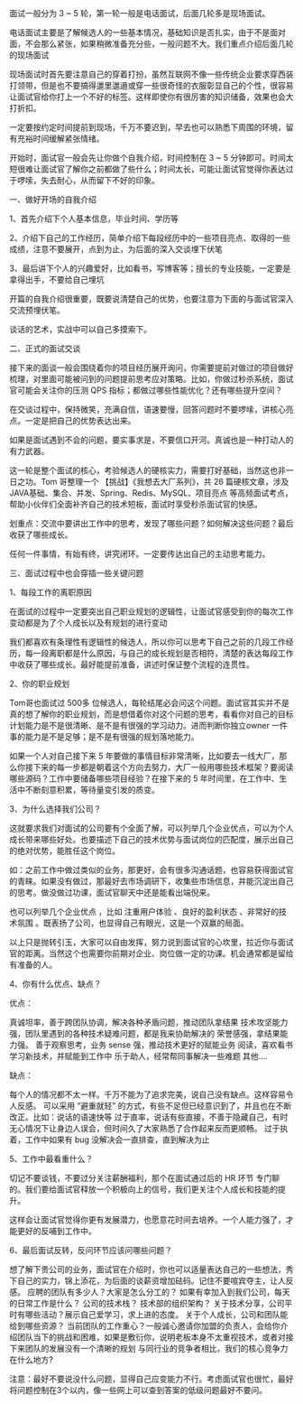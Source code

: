 面试一般分为 3 ~ 5 轮，第一轮一般是电话面试，后面几轮多是现场面试。

电话面试主要是了解候选人的一些基本情况，基础知识是否扎实，由于不是面对面，不会那么紧张，如果稍微准备充分些，一般问题不大。我们重点介绍后面几轮的现场面试

现场面试时首先要注意自己的穿着打扮，虽然互联网不像一些传统企业要求穿西装打领带，但是也不要搞得邋里邋遢或穿一些很奇怪的衣服彰显自己的个性，很容易让面试官给你打上一个不好的标签。这样即使你有很厉害的知识储备，效果也会大打折扣。

一定要按约定时间提前到现场，千万不要迟到，早去也可以熟悉下周围的环境，留有充裕时间缓解紧张情绪。

开始时，面试官一般会先让你做个自我介绍，时间控制在 3 ~ 5 分钟即可。时间太短很难让面试官了解你之前都做了些什么；时间太长，可能让面试官觉得你表达过于啰嗦，失去耐心，从而留下不好的印象。



一、做好开场的自我介绍

1、首先介绍下个人基本信息，毕业时间、学历等

2、介绍下自己的工作经历，简单介绍下每段经历中的一些项目亮点、取得的一些成绩，注意不要展开，点到为止，为后面的深入交谈埋下伏笔

3、最后讲下个人的兴趣爱好，比如看书，写博客等；擅长的专业技能，一定要是拿得出手，不要给自己埋坑

开篇的自我介绍很重要，既要说清楚自己的优势，也要注意为下面的与面试官深入交流预埋伏笔。

谈话的艺术，实战中可以自己多摸索下。



二、正式的面试交谈

接下来的面谈一般会围绕着你的项目经历展开询问，你需要提前对做过的项目做好梳理，对里面可能被问到的问题提前思考应对策略。比如，你做过秒杀系统，面试官可能会关注你的压测 QPS 指标；都做过哪些性能优化？还有哪些提升空间？

在交谈过程中，保持微笑，充满自信，语速要慢，回答问题时不要啰嗦，讲核心亮点。一定是把自己的优势表达出来。

如果是面试遇到不会的问题，要实事求是，不要信口开河。真诚也是一种打动人的有力武器。

这一轮是整个面试的核心，考验候选人的硬核实力，需要打好基础，当然这也非一日之功。Tom 哥整理一个  【挑战】《我想去大厂系列》，共 26 篇硬核文章，涉及JAVA基础、集合、并发、Spring、Redis、MySQL、项目亮点 等高频面试考点，帮助小伙伴们全面补齐自己的技术短板，面试时享受秒杀面试官的快感。

划重点：交流中要讲出工作中的思考，发现了哪些问题？如何解决这些问题？最后收获了哪些成长。

任何一件事情，有始有终，讲究闭环。一定要传达出自己的主动思考能力。



三、面试过程中也会穿插一些关键问题


1、每段工作的离职原因

在面试的过程中一定要突出自己职业规划的逻辑性，让面试官感受到你的每次工作变动都是为了个人成长以及有规划的进行变动

我们都喜欢有条理性有逻辑性的候选人，所以你可以思考下自己之前的几段工作经历，每一段离职都是什么原因，与自己的成长规划是否相符，清楚的表达每段工作中收获了哪些成长。最好能提前准备，讲述时保证整个流程的连贯性。

2、你的职业规划

Tom哥也面试过 500多 位候选人，每轮结尾必会问这个问题。面试官其实并不是真的想了解你的职业规划，而是想借着你对这个问题的思考，看看你对自己的目标计划能力是不是很清晰、是不是有很强的学习动力。进而判断你独立owner 一件事的能力是不是足够；是不是有很强的规划落地能力。

如果一个人对自己接下来 5 年要做的事情目标非常清晰，比如要去一线大厂，那么你接下来的每一步都是朝着这个方向去努力，大厂一般用哪些技术框架？要阅读哪些源码？工作中要储备哪些项目经验？在接下来的 5 年时间里，在工作中、生活中不断刻意积累，等待量变引发的质变。

3、为什么选择我们公司？

这就要求我们对面试的公司要有个全面了解，可以列举几个企业优点，可以为个人成长带来哪些好处。也要描述下自己的技术优势与面试岗位的匹配度，展示出自己的绝对优势，能胜任这个岗位。

如：之前工作中做过类似的业务，那更好，会有很多沟通话题，也容易获得面试官的青睐。如果没有做过，那最好去市场调研下，收集些市场信息，并能沉淀出自己的思考。做没做过功课，面试官聊天中还是能看出端倪来。

也可以列举几个企业优点 ，比如 注重用户体验 、良好的盈利状态 、非常好的技术氛围 。既表扬了公司，也显得自己有眼光，这是一个双赢的局面。

以上只是抛转引玉，大家可以自由发挥，努力说到面试官的心坎里，拉近你与面试官的距离。当然这个也需要你前期对企业、岗位做一定的功课。机会通常都是留给有准备的人。


4、你有什么优点、缺点？

优点：

真诚坦率，善于跨团队协调，解决各种矛盾问题，推动团队拿结果
技术攻坚能力强，团队里遇到的各种技术疑难问题，都是我来协助解决的
荣誉感强，拿结果能力强。
善于观察思考，业务 sense 强，推动技术更好的赋能业务
阅读，喜欢看书学习新技术，并赋能到工作中
乐于助人，经常帮同事解决一些难题
其他....

缺点：

每个人的情况都不太一样。千万不能为了追求完美，说自己没有缺点。这样容易令人反感。
可以采用 “避重就轻”  的方式，有些不足但已经意识到了，并且也在不断改正。比如：说话的语速快等
过于直率，说话有些直接，不善于隐藏自己，有时无心情况下让身边人误会，但时间久了大家熟悉了合作起来反而更顺畅。
过于执着，工作中如果有 bug 没解决会一直排查，直到解决为止

5、工作中最看重什么？

切记不要谈钱，不要过分关注薪酬福利，那个在面试通过后的 HR 环节 专门聊的。我们要给面试官释放一个积极向上的信号，我们更关注个人成长和技能的提升。

这样会让面试官觉得你更有发展潜力，也愿意花时间去培养。一个人能力强了，才能更好的反哺到工作中。

6、最后面试反转，反问环节应该问哪些问题？

想了解下贵公司的业务，面试官在介绍时，你也可以适量表达自己的一些想法，秀下自己的实力，锦上添花，为后面的谈薪资增加砝码。记住不要喧宾夺主，让人反感。
应聘的团队有多少人？大家是怎么分工的？
如果有幸加入到我们公司，每天的日常工作是什么？
公司的技术栈？
技术部的组织架构？
关于技术分享，公司平时有哪些活动？展示自己爱学习，求上进的态度。
关于个人成长，公司和团队能给到哪些资源？
当前团队的工作重心？一般诚心邀请你加盟的负责人，会给你介绍团队当下的挑战和困难，如果是敷衍你，说明老板本身不太重视技术，或者对接下来团队的发展没有一个清晰的规划
与同行业的竞争者相比，我们的核心竞争力在什么地方?

注意：最好不要说没什么问题，显得自己应变能力不行。考虑面试官也很忙，最好将问题控制在3个以内，像一些网上可以查到答案的低级问题最好不要问。

